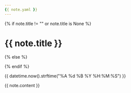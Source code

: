 ```yaml
---
{{ note.yaml }}
---
```

{% if note.title != "" or note.title is None %}
# {{ note.title }}
{% else %}

{% endif %}

{{ datetime.now().strftime("%A %d %B %Y %H:%M:%S") }}

{{ note.content }}
